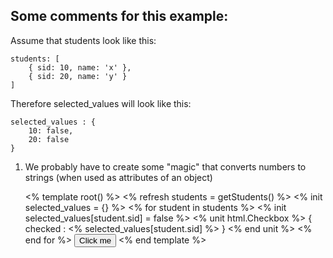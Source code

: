 ## Some comments for this example:

Assume that students look like this:

	students: [
		{ sid: 10, name: 'x' },
	    { sid: 20, name: 'y' }
	]
	
Therefore selected_values will look like this:

	selected_values : {
		10: false,
		20: false
	}
	
1. We probably have to create some "magic" that converts numbers to strings (when used as attributes of an object)

 

	<% template root() %>
		<% refresh students = getStudents() %>
		<% init selected_values = {} %>
		<% for student in students %>
			<% init selected_values[student.sid] = false %>
			<% unit html.Checkbox %>
        	{
            	checked : <% selected_values[student.sid] %> <!-- There is some magic happening here check point # 1 -->
        	}
			<% end unit %>
		<% end for %>
		<button onclick="postData(selected_values)">Click me</button>
	<% end template %>
